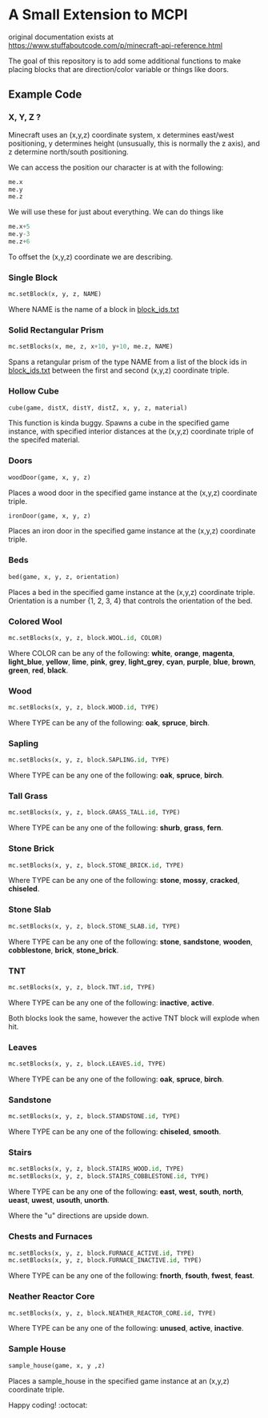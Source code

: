 # A Small Extension to MCPI
original documentation exists at https://www.stuffaboutcode.com/p/minecraft-api-reference.html

The goal of this repository is to add some additional functions to make placing blocks that are direction/color variable or things like doors.

## Example Code

### X, Y, Z ?

Minecraft uses an (x,y,z) coordinate system, x determines east/west positioning, y determines height (unsusually, this is normally the z axis), and z determine north/south positioning.

We can access the position our character is at with the following:
```python
me.x
me.y
me.z
```
We will use these for just about everything. We can do things like
```python
me.x+5
me.y-3
me.z+6
```
To offset the (x,y,z) coordinate we are describing.

### Single Block
```python
mc.setBlock(x, y, z, NAME)
```
Where NAME is  the name of a block in [block_ids.txt](block_ids.txt)


### Solid Rectangular Prism
```python
mc.setBlocks(x, me, z, x+10, y+10, me.z, NAME)
```
Spans a retangular prism of the type NAME from a list of the block ids in [block_ids.txt](block_ids.txt) between the first and second (x,y,z) coordinate triple.

### Hollow Cube

```python
cube(game, distX, distY, distZ, x, y, z, material)
```
This function is kinda buggy. Spawns a cube in the specified game instance, with specified interior distances at the (x,y,z) coordinate triple of the specifed material.

### Doors

```python
woodDoor(game, x, y, z)
```
Places a wood door in the specified game instance at the (x,y,z) coordinate triple.
```python
ironDoor(game, x, y, z)
```
Places an iron door in the specified game instance at the (x,y,z) coordinate triple.

### Beds

```python
bed(game, x, y, z, orientation)
```
Places a bed in the specified game instance at the (x,y,z) coordinate triple. Orientation is a number {1, 2, 3, 4} that controls the orientation of the bed.

### Colored Wool

```python
mc.setBlocks(x, y, z, block.WOOL.id, COLOR)
```
Where COLOR can be any of the following: **white**, **orange**, **magenta**, **light_blue**, **yellow**, **lime**, **pink**, **grey**, **light_grey**, **cyan**, **purple**, **blue**, **brown**, **green**, **red**, **black**.

### Wood

```python
mc.setBlocks(x, y, z, block.WOOD.id, TYPE)
```
Where TYPE can be any of the following: **oak**, **spruce**, **birch**.

### Sapling

```python
mc.setBlocks(x, y, z, block.SAPLING.id, TYPE)
```
Where TYPE can be any one of the following: **oak**, **spruce**, **birch**.

### Tall Grass
```python
mc.setBlocks(x, y, z, block.GRASS_TALL.id, TYPE)
```
Where TYPE can be any one of the following: **shurb**, **grass**, **fern**.

### Stone Brick
```python
mc.setBlocks(x, y, z, block.STONE_BRICK.id, TYPE)
```
Where TYPE can be any one of the following: **stone**, **mossy**, **cracked**, **chiseled**.

### Stone Slab
```python
mc.setBlocks(x, y, z, block.STONE_SLAB.id, TYPE)
```
Where TYPE can be any one of the following: **stone**, **sandstone**, **wooden**, **cobblestone**, **brick**, **stone_brick**.

### TNT
```python
mc.setBlocks(x, y, z, block.TNT.id, TYPE)
```
Where TYPE can be any one of the following: **inactive**, **active**.

Both blocks look the same, however the active TNT block will explode when hit.

### Leaves
```python
mc.setBlocks(x, y, z, block.LEAVES.id, TYPE)
```
Where TYPE can be any one of the following: **oak**, **spruce**, **birch**.

### Sandstone
```python
mc.setBlocks(x, y, z, block.STANDSTONE.id, TYPE)
```
Where TYPE can be any one of the following: **chiseled**, **smooth**.

### Stairs

```python
mc.setBlocks(x, y, z, block.STAIRS_WOOD.id, TYPE)
mc.setBlocks(x, y, z, block.STAIRS_COBBLESTONE.id, TYPE)
```
Where TYPE can be any one of the following: **east**, **west**, **south**, **north**, **ueast**, **uwest**, **usouth**, **unorth**.

Where the "u" directions are upside down.

### Chests and Furnaces
```python
mc.setBlocks(x, y, z, block.FURNACE_ACTIVE.id, TYPE)
mc.setBlocks(x, y, z, block.FURNACE_INACTIVE.id, TYPE)
```
Where TYPE can be any one of the following: **fnorth**, **fsouth**, **fwest**, **feast**.

### Neather Reactor Core
```python
mc.setBlocks(x, y, z, block.NEATHER_REACTOR_CORE.id, TYPE)
```
Where TYPE can be any one of the following: **unused**, **active**, **inactive**.

### Sample House

```python
sample_house(game, x, y ,z)
```
Places a sample_house in the specified game instance at an (x,y,z) coordinate triple.

Happy coding! :octocat:
